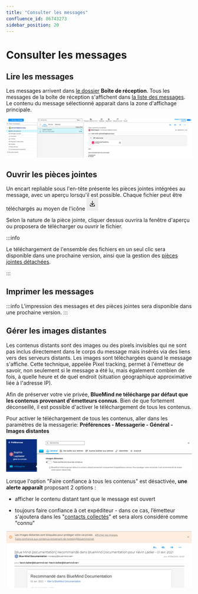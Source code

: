 ```yaml
---
title: "Consulter les messages"
confluence_id: 86743273
sidebar_position: 20
---
```

# Consulter les messages


## Lire les messages

Les messages arrivent dans [le dossier](/Guide_de_l_utilisateur/La_messagerie_4.7/Organiser_les_dossiers/) **Boîte de réception**. Tous les messages de la boîte de réception s'affichent dans [la liste des messages](/Guide_de_l_utilisateur/La_messagerie_4.7/Gérer_la_liste_des_messages/). Le contenu du message sélectionné apparait dans la zone d'affichage principale.


![](../../attachments/86743273/86764397.png)


## Ouvrir les pièces jointes

Un encart repliable sous l'en-tête présente les pièces jointes intégrées au message, avec un aperçu lorsqu'il est possible. Chaque fichier peut être téléchargés au moyen de l'icône ![](../../attachments/86743273/86764396.png)

Selon la nature de la pièce jointe, cliquer dessus ouvrira la fenêtre d'aperçu ou proposera de télécharger ou ouvrir le fichier.


:::info

Le téléchargement de l'ensemble des fichiers en un seul clic sera disponible dans une prochaine version, ainsi que la gestion des [pièces jointes détachées](/Guide_de_l_utilisateur/La_messagerie_4.7/Ajouter_des_pièces_jointes/).

:::

## Imprimer les messages


:::info
L'impression des messages et des pièces jointes sera disponible dans une prochaine version.
:::


## Gérer les images distantes

Les contenus distants sont des images ou des pixels invisibles qui ne sont pas inclus directement dans le corps du message mais insérés via des liens vers des serveurs distants. Les images sont téléchargées quand le message s'affiche. Cette technique, appelée Pixel tracking, permet à l'émetteur de savoir, non seulement si le message a été lu, mais également combien de fois, à quelle heure et de quel endroit (situation géographique approximative liée à l'adresse IP).

Afin de préserver votre vie privée, **BlueMind ne télécharge par défaut que les contenus provenant d'émetteurs connus**. Bien de que fortement déconseillé, il est possible d'activer le téléchargement de tous les contenus.


Pour activer le téléchargement de tous les contenus, aller dans les paramètres de la messagerie: **Préférences - Messagerie - Général - Images distantes**

![](../../attachments/86743273/86764395.png)





Lorsque l'option "Faire confiance à tous les contenus" est désactivée, **une alerte apparaît** proposant 2 options :

- afficher le contenu distant tant que le message est ouvert

- toujours faire confiance à cet expéditeur - dans ce cas, l’émetteur s'ajoutera dans les "[contacts collectés](/Guide_de_l_utilisateur/Les_contacts_4.7/Créer_et_éditer_un_carnet_d_adresses_personnel/)" et sera alors considéré comme "connu"


![](../../attachments/86743273/86764394.png)


